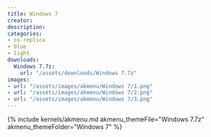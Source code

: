 ```yaml
---
title: Windows 7
creator: 
description: 
categories:
- os-replica
- blue
- light
downloads:
  Windows 7.7z:
    url: "/assets/downloads/Windows 7.7z"
images:
- url: "/assets/images/akmenu/Windows 7/1.png"
- url: "/assets/images/akmenu/Windows 7/2.png"
- url: "/assets/images/akmenu/Windows 7/3.png"
---
```


{% include kernels/akmenu.md akmenu_themeFile="Windows 7.7z" akmenu_themeFolder="Windows 7" %}
